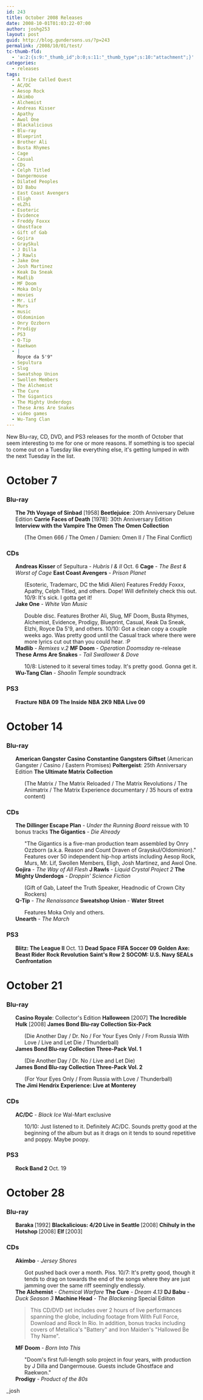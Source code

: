 ```yaml
---
id: 243
title: October 2008 Releases
date: 2008-10-01T01:03:22-07:00
author: joshg253
layout: post
guid: http://blog.gundersons.us/?p=243
permalink: /2008/10/01/test/
tc-thumb-fld:
  - 'a:2:{s:9:"_thumb_id";b:0;s:11:"_thumb_type";s:10:"attachment";}'
categories:
  - releases
tags:
  - A Tribe Called Quest
  - AC/DC
  - Aesop Rock
  - Akimbo
  - Alchemist
  - Andreas Kisser
  - Apathy
  - Awol One
  - Blackalicious
  - Blu-ray
  - Blueprint
  - Brother Ali
  - Busta Rhymes
  - Cage
  - Casual
  - CDs
  - Celph Titled
  - Dangermouse
  - Dilated Peoples
  - DJ Babu
  - East Coast Avengers
  - Eligh
  - eLZhi
  - Esoteric
  - Evidence
  - Freddy Foxxx
  - Ghostface
  - Gift of Gab
  - Gojira
  - GraySkul
  - J Dilla
  - J Rawls
  - Jake One
  - Josh Martinez
  - Keak Da Sneak
  - Madlib
  - MF Doom
  - Moka Only
  - movies
  - Mr. Lif
  - Murs
  - music
  - Oldominion
  - Onry Ozzborn
  - Prodigy
  - PS3
  - Q-Tip
  - Raekwon
  - |
    Royce da 5'9"
  - Sepultura
  - Slug
  - Sweatshop Union
  - Swollen Members
  - The Alchemist
  - The Cure
  - The Gigantics
  - The Mighty Underdogs
  - These Arms Are Snakes
  - video games
  - Wu-Tang Clan
---
```

New Blu-ray, CD, DVD, and PS3 releases for the month of October that seem interesting to me for one or more reasons. If something is too special to come out on a Tuesday like everything else, it's getting lumped in with the next Tuesday in the list.

<h1>October 7</h1>

<h3>Blu-ray</h3>

<ul>
<strong>The 7th Voyage of Sinbad</strong> [1958]
<strong>Beetlejuice</strong>: 20th Anniversary Deluxe Edition
<strong>Carrie</strong>
<strong>Faces of Death</strong> [1978]: 30th Anniversary Edition
<strong>Interview with the Vampire</strong>
<strong>The Omen</strong>
<strong>The Omen Collection</strong>
<ul>(The Omen 666 / The Omen / Damien: Omen II / The Final Conflict)</ul>
</ul>

<h3>CDs</h3>

<ul>
<strong>Andreas Kisser</strong> of Sepultura - <em>Hubris I &amp; II</em> Oct. 6
<strong>Cage</strong> - <em>The Best &amp; Worst of Cage</em>
<strong>East Coast Avengers</strong> - <em>Prison Planet</em>
<ul>(Esoteric, Trademarc, DC the Midi Alien)
Features Freddy Foxxx, Apathy, Celph Titled, and others.
Dope! Will definitely check this out.
10/9: It's sick. I gotta get it!</ul>
<strong>Jake One</strong> - <em>White Van Music</em>
<ul>Double disc. Features Brother Ali, Slug, MF Doom, Busta Rhymes, Alchemist, Evidence, Prodigy, Blueprint, Casual, Keak Da Sneak, Elzhi, Royce Da 5'9, and others.
10/10: Got a clean copy a couple weeks ago. Was pretty good until the Casual track where there were more lyrics cut out than you could hear. :P</ul>
<strong>Madlib</strong> - <em>Remixes v.2</em>
<strong>MF Doom</strong> - <em>Operation Doomsday</em> re-release
<strong>These Arms Are Snakes</strong> - <em>Tail Swallower &amp; Dove</em>
<ul>10/8: Listened to it several times today. It's pretty good. Gonna get it.</ul>
<strong>Wu-Tang Clan</strong> - <em>Shaolin Temple</em> soundtrack
</ul>

<h3>PS3</h3>

<ul>
<strong>Fracture</strong>
<strong>NBA 09 The Inside</strong>
<strong>NBA 2K9</strong>
<strong>NBA Live 09</strong>
</ul>

<h1>October 14</h1>

<h3>Blu-ray</h3>

<ul>
<strong>American Gangster</strong>
<strong>Casino</strong>
<strong>Constantine</strong>
<strong>Gangsters Giftset</strong> (American Gangster / Casino / Eastern Promises)
<strong>Poltergeist</strong>: 25th Anniversary Edition
<strong>The Ultimate Matrix Collection</strong>
<ul>
(The Matrix / The Matrix Reloaded / The Matrix Revolutions / The Animatrix / The Matrix Experience documentary / 35 hours of extra content)</ul>
</ul>

<h3>CDs</h3>

<ul>
<strong>The Dillinger Escape Plan</strong> - <em>Under the Running Board</em> reissue with 10 bonus tracks
<strong>The Gigantics</strong> - <em>Die Already</em>
<ul>"The Gigantics is a five-man production team assembled by Onry Ozzborn (a.k.a. Reason and Count Draven of Grayskul/Oldominion)."
Features over 50 independent hip-hop artists including Aesop Rock, Murs, Mr. Lif, Swollen Members, Eligh, Josh Martinez, and Awol One.</ul>
<strong>Gojira</strong> - <em>The Way of All Flesh</em>
<strong>J Rawls</strong> - <em>Liquid Crystal Project 2</em>
<strong>The Mighty Underdogs</strong> - <em>Droppin' Science Fiction</em>
<ul>(Gift of Gab, Lateef the Truth Speaker, Headnodic of Crown City Rockers)</ul>
<strong>Q-Tip</strong> - <em>The Renaissance</em>
<strong>Sweatshop Union</strong> - <strong>Water Street</strong>
<ul>Features Moka Only and others.</ul>
<strong>Unearth</strong> - <em>The March</em>
</ul>

<h3>PS3</h3>

<ul>
<strong>Blitz: The League II</strong> Oct. 13
<strong>Dead Space</strong>
<strong>FIFA Soccer 09</strong>
<strong>Golden Axe: Beast Rider</strong>
<strong>Rock Revolution</strong>
<strong>Saint's Row 2</strong>
<strong>SOCOM: U.S. Navy SEALs Confrontation</strong>
</ul>

<h1>October 21</h1>

<h3>Blu-ray</h3>

<ul>
<strong>Casino Royale</strong>: Collector's Edition
<strong>Halloween</strong> [2007]
<strong>The Incredible Hulk</strong> [2008]
<strong>James Bond Blu-ray Collection Six-Pack</strong>
<ul>(Die Another Day / Dr. No / For Your Eyes Only / From Russia With Love / Live and Let Die / Thunderball)</ul>
<strong>James Bond Blu-ray Collection Three-Pack Vol. 1</strong>
<ul>(Die Another Day / Dr. No / Live and Let Die)</ul>
<strong>James Bond Blu-ray Collection Three-Pack Vol. 2</strong>
<ul>(For Your Eyes Only / From Russia with Love / Thunderball)</ul>
<strong>The Jimi Hendrix Experience: Live at Monterey</strong>
</ul>

<h3>CDs</h3>

<ul>
<strong>AC/DC</strong> - <em>Black Ice</em> Wal-Mart exclusive
<ul>10/10: Just listened to it. Definitely AC/DC. Sounds pretty good at the beginning of the album but as it drags on it tends to sound repetitive and poppy. Maybe poopy.</ul>
</ul>

<h3>PS3</h3>

<ul>
<strong>Rock Band 2</strong> Oct. 19
</ul>

<h1>October 28</h1>

<h3>Blu-ray</h3>

<ul>
<strong>Baraka </strong>[1992]
<strong>Blackalicious: 4/20 Live in Seattle </strong>[2008]
<strong>Chihuly in the Hotshop </strong>[2008]
<strong>Elf </strong>[2003]
</ul>

<h3>CDs</h3>

<ul>
<strong>Akimbo</strong> - <em>Jersey Shores</em>
<ul>Got pushed back over a month. Piss.
10/7: It's pretty good, though it tends to drag on towards the end of the songs where they are just jamming over the same riff seemingly endlessly.</ul>
<strong>The Alchemist</strong> - <em>Chemical Warfare</em>
<strong>The Cure</strong> - <em>Dream 4.13</em>
<strong>DJ Babu</strong> - <em>Duck Season 3</em>
<strong>Machine Head</strong> - <em>The Blackening</em> Special Ediiton
<blockquote>This CD/DVD set includes over 2 hours of live performances spanning the globe, including footage from With Full Force, Download and Rock In Rio.  In addition, bonus tracks including covers of Metallica's "Battery" and Iron Maiden's "Hallowed Be Thy Name".</blockquote>
<strong>MF Doom</strong> - <em>Born Into This</em>
<ul>"Doom's first full-length solo project in four years, with production by J Dilla and Dangermouse. Guests include Ghostface and Raekwon."</ul>
<strong>Prodigy</strong> - <em>Product of the 80s</em>
</ul>

</ul>

_josh
